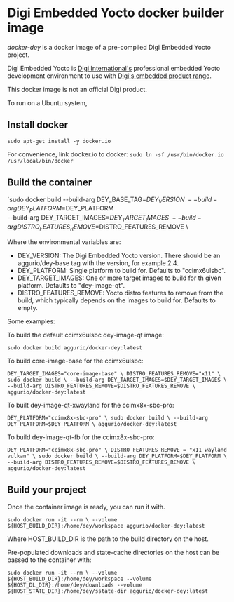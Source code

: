 # Digi Embedded Yocto docker builder image

*docker-dey* is a docker image of a pre-compiled Digi Embedded Yocto project.

Digi Embedded Yocto is [Digi International's](http://www.digi.com/) professional embedded Yocto development environment to use with [Digi's embedded product range](http://www.digi.com/products/embedded-systems).

This docker image is not an official Digi product.

To run on a Ubuntu system,

## Install docker
`sudo apt-get install -y docker.io`

For convenience, link docker.io to docker: 
`sudo ln -sf /usr/bin/docker.io /usr/local/bin/docker`

## Build the container

`sudo docker build --build-arg DEY_BASE_TAG=$DEY_VERSION \
 --build-arg DEY_PLATFORM=$DEY_PLATFORM \
 --build-arg DEY_TARGET_IMAGES=$DEY_TARGET_IMAGES \
 --build-arg DISTRO_FEATURES_REMOVE=$DISTRO_FEATURES_REMOVE \

Where the environmental variables are:

* DEY_VERSION: The Digi Embedded Yocto version. There should be an aggurio/dey-base tag with the version, for example 2.4.
* DEY_PLATFORM: Single platform to build for. Defaults to "ccimx6ulsbc".
* DEY_TARGET_IMAGES: One or more target images to build for th given platform. Defaults to "dey-image-qt".
* DISTRO_FEATURES_REMOVE: Yocto distro features to remove from the build, which typically depends on the images to build for. Defaults to empty.

Some examples:

To build the default ccimx6ulsbc dey-image-qt image:

`sudo docker build aggurio/docker-dey:latest`

To build core-image-base for the ccimx6ulsbc:

`DEY_TARGET_IMAGES="core-image-base" \
 DISTRO_FEATURES_REMOVE="x11" \
 sudo docker build \
 --build-arg DEY_TARGET_IMAGES=$DEY_TARGET_IMAGES \
 --build-arg DISTRO_FEATURES_REMOVE=$DISTRO_FEATURES_REMOVE \
 aggurio/docker-dey:latest`

To built dey-image-qt-xwayland for the ccimx8x-sbc-pro:

`DEY_PLATFORM="ccimx8x-sbc-pro" \
 sudo docker build \
 --build-arg DEY_PLATFORM=$DEY_PLATFORM \
 aggurio/docker-dey:latest`

To build dey-image-qt-fb for the ccimx8x-sbc-pro:

`DEY_PLATFORM="ccimx8x-sbc-pro" \
 DISTRO_FEATURES_REMOVE = "x11 wayland vulkan" \
 sudo docker build \
 --build-arg DEY_PLATFORM=$DEY_PLATFORM \
 --build-arg DISTRO_FEATURES_REMOVE=$DISTRO_FEATURES_REMOVE \
 aggurio/docker-dey:latest`

## Build your project

Once the container image is ready, you can run it with.

`sudo docker run -it --rm \
--volume ${HOST_BUILD_DIR}:/home/dey/workspace
aggurio/docker-dey:latest`

Where HOST_BUILD_DIR is the path to the build directory on the host.

Pre-populated downloads and state-cache directories on the host can be passed
to the container with:

`sudo docker run -it --rm \
--volume ${HOST_BUILD_DIR}:/home/dey/workspace
--volume ${HOST_DL_DIR}:/home/dey/downloads
--volume ${HOST_STATE_DIR}:/home/dey/sstate-dir
aggurio/docker-dey:latest`


